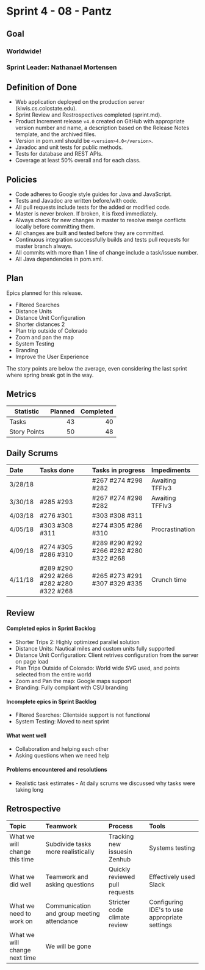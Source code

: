 # Sprint 4 - 08 - Pantz

## Goal

### Worldwide!
### Sprint Leader: Nathanael Mortensen

## Definition of Done

* Web application deployed on the production server (kiwis.cs.colostate.edu).
* Sprint Review and Restrospectives completed (sprint.md).
* Product Increment release `v4.0` created on GitHub with appropriate version number and name, a description based on the Release Notes template, and the archived files.
* Version in pom.xml should be `<version>4.0</version>`.
* Javadoc and unit tests for public methods.
* Tests for database and REST APIs.
* Coverage at least 50% overall and for each class.

## Policies

* Code adheres to Google style guides for Java and JavaScript.
* Tests and Javadoc are written before/with code.  
* All pull requests include tests for the added or modified code.
* Master is never broken.  If broken, it is fixed immediately.
* Always check for new changes in master to resolve merge conflicts locally before committing them.
* All changes are built and tested before they are committed.
* Continuous integration successfully builds and tests pull requests for master branch always.
* All commits with more than 1 line of change include a task/issue number.
* All Java dependencies in pom.xml.

## Plan

Epics planned for this release.

* Filtered Searches
* Distance Units
* Distance Unit Configuration
* Shorter distances 2
* Plan trip outside of Colorado
* Zoom and pan the map
* System Testing
* Branding
* Improve the User Experience

The story points are below the average, even considering the last sprint where spring break got in the way.

## Metrics

Statistic | Planned | Completed
--- | ---: | ---:
Tasks |  43  | 40
Story Points |  50 | 48

## Daily Scrums

Date | Tasks done  | Tasks in progress | Impediments 
:--- | :--- | :--- | :--- 
3/28/18 |  | #267 #274 #298 #282| Awaiting TFFIv3
3/30/18 | #285 #293 | #267 #274 #298 #282 | Awaiting TFFIv3
4/03/18 | #276 #301| #303 #308 #311 |  
4/05/18 | #303 #308 #311 | #274 #305 #286 #310 | Procrastination
4/09/18 | #274 #305 #286 #310 | #289 #290 #292 #266 #282 #280 #322 #268 | 
4/11/18 | #289 #290 #292 #266 #282 #280 #322 #268 | #265 #273 #291 #307 #329 #335 | Crunch time
 

## Review

#### Completed epics in Sprint Backlog 
* Shorter Trips 2:  Highly optimized parallel solution
* Distance Units: Nautical miles and custom units fully supported
* Distance Unit Configuration: Client retrives configuration from the server on page load
* Plan Trips Outside of Colorado: World wide SVG used, and points selected from the entire world
* Zoom and Pan the map: Google maps support
* Branding: Fully compliant with CSU branding


#### Incomplete epics in Sprint Backlog 
* Filtered Searches: Clientside support is not functional
* System Testing: Moved to next sprint

#### What went well
* Collaboration and helping each other
* Asking questions when we need help

#### Problems encountered and resolutions
* Realistic task estimates - At daily scrums we discussed why tasks were taking long

## Retrospective

Topic | Teamwork | Process | Tools
:--- | :--- | :--- | :---
What we will change this time | Subdivide tasks more realistically | Tracking new issuesin Zenhub | Systems testing 
What we did well | Teamwork and asking questions | Quickly reviewed pull requests | Effectively used Slack
What we need to work on | Communication and group meeting attendance | Stricter code climate review | Configuring IDE's to use appropriate settings
What we will change next time | We will be gone |  | 
